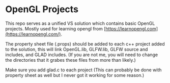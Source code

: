 # OpenGL Projects
This repo serves as a unified VS solution which contains basic OpenGL projects. 
Mostly used for learning opengl from [https://learnopengl.com](https://learnopengl.com/).

The property sheet file (.props) should be added to each c++ project added to the solution, this will link OpenGL.lib, GLFW.lib, GLFW source and includes, and GLAD includes.
(If you are not me, you will need to change the directories that it grabes these files from more than likely.)

Make sure you add glad.c to each project (This can probably be done with property sheet as well but I never got it working for some reason.)
